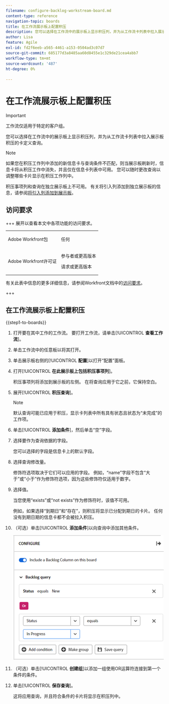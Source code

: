 ```yaml
---
filename: configure-backlog-workstream-board.md
content-type: reference
navigation-topic: boards
title: 在工作流展示板上配置积压
description: 您可以选择在工作流中的展示板上显示积压列，并为从工作流卡列表中拉入展示板积压的卡定义查询。
author: Lisa
feature: Agile
exl-id: fd2f6eeb-a565-4461-a153-0504ad3c07d7
source-git-commit: 685177d3a8485aa60d8455e1c329de21cea4abb7
workflow-type: tm+mt
source-wordcount: '487'
ht-degree: 0%

---
```


# 在工作流展示板上配置积压

>[!IMPORTANT]
>
>工作流仅适用于特定的客户组。

您可以选择在工作流中的展示板上显示积压列，并为从工作流卡列表中拉入展示板积压的卡定义查询。

>[!NOTE]
>
>如果您在积压工作列中添加的新信息卡与查询条件不匹配，则当展示板刷新时，信息卡将从积压工作中消失，并且仅在信息卡列表中可用。 您可以随时更改查询以调整哪些卡片显示在积压工作列中。

积压事项列和查询在独立展示板上不可用。 有关将引入列添加到独立展示板的信息，请参阅[将引入列添加到展示板](/help/quicksilver/agile/use-boards-agile-planning-tools/add-intake-column-to-board.md)。

## 访问要求

+++ 展开以查看本文中各项功能的访问要求。

<table style="table-layout:auto"> 
 <col> 
 <col> 
 <tbody> 
  <tr> 
   <td role="rowheader">Adobe Workfront包</td> 
   <td> <p>任何</p> </td> 
  </tr> 
  <tr> 
   <td role="rowheader">Adobe Workfront许可证</td> 
   <td> 
   <p>参与者或更高版本</p> 
   <p>请求或更高版本</p>
   </td> 
  </tr> 
 </tbody> 
</table>

有关此表中信息的更多详细信息，请参阅Workfront文档中的[访问要求](/help/quicksilver/administration-and-setup/add-users/access-levels-and-object-permissions/access-level-requirements-in-documentation.md)。

+++

## 在工作流展示板上配置积压

{{step1-to-boards}}

1. 打开要在其中工作的工作流。 要打开工作流，请单击&#x200B;[!UICONTROL **查看工作流**]。
1. 单击工作流中的任意板以将其打开。
1. 单击展示板右侧的&#x200B;[!UICONTROL **配置**]&#x200B;以打开“配置”面板。
1. 打开&#x200B;[!UICONTROL **在此展示板上包括积压事项列**]。

   积压事项列将添加到展示板的左侧。 在将查询应用于它之前，它保持空白。

1. 展开&#x200B;[!UICONTROL **积压查询**]。

   >[!NOTE]
   >
   >默认查询可能已应用于积压，显示卡列表中所有具有状态且状态为“未完成”的工作项。

1. 单击&#x200B;[!UICONTROL **添加条件**]，然后单击“空”字段。
1. 选择要作为查询依据的字段。

   您可以选择的字段是信息卡上的默认字段。

1. 选择查询修改量。

   修饰符选项取决于它们可以应用的字段。 例如，“name”字段不包含“大于”或“小于”作为修饰符选项，因为这些修饰符仅适用于数字。

1. 选择值。

   当您使用“exists”或“not exists”作为修饰符时，该值不可用。

   例如，如果选择“到期日”和“存在”，则积压将显示已分配到期日的卡片。 任何没有到期日期的信息卡都不会被拉入积压。

1. （可选）单击&#x200B;[!UICONTROL **添加条件**]&#x200B;以向查询中添加其他条件。

   ![积压查询](assets/backlog-query-wrkstrm-board.png)

1. （可选）单击&#x200B;[!UICONTROL **创建组**]&#x200B;以添加一组使用OR运算符连接到第一个条件的条件。
1. 单击&#x200B;[!UICONTROL **保存查询**]。

   这将应用查询，并且符合条件的卡片将显示在积压列中。
